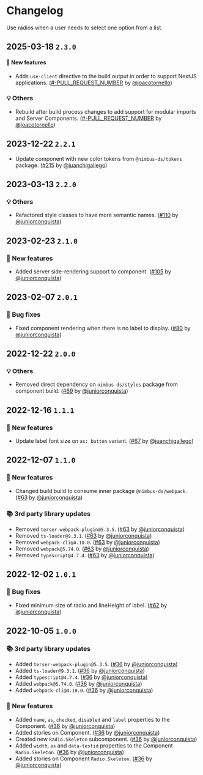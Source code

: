 # Changelog

Use radios when a user needs to select one option from a list.

## 2025-03-18 `2.3.0`

#### 🎉 New features

- Adds `use-client` directive to the build output in order to support NextJS applications. ([#-PULL_REQUEST_NUMBER](https://github.com/TiendaNube/nimbus-design-system/pull/-PULL_REQUEST_NUMBER) by [@joacotornello](https://github.com/joacotornello))

### 💡 Others

- Rebuild after build process changes to add support for modular imports and Server Components. ([#-PULL_REQUEST_NUMBER](https://github.com/TiendaNube/nimbus-design-system/pull/-PULL_REQUEST_NUMBER) by [@joacotornello](https://github.com/joacotornello))

## 2023-12-22 `2.2.1`

- Update component with new color tokens from `@nimbus-ds/tokens` package. ([#215](https://github.com/TiendaNube/nimbus-design-system/pull/215) by [@juanchigallego](https://github.com/juanchigallego))

## 2023-03-13 `2.2.0`

### 💡 Others

- Refactored style classes to have more semantic names. ([#110](https://github.com/TiendaNube/nimbus-design-system/pull/110) by [@juniorconquista](https://github.com/juniorconquista))

## 2023-02-23 `2.1.0`

### 🎉 New features

- Added server side-rendering support to component. ([#105](https://github.com/TiendaNube/nimbus-design-system/pull/105) by [@juniorconquista](https://github.com/juniorconquista))

## 2023-02-07 `2.0.1`

### 🐛 Bug fixes

- Fixed component rendering when there is no label to display. ([#80](https://github.com/TiendaNube/nimbus-design-system/pull/80) by [@juniorconquista](https://github.com/juniorconquista))

## 2022-12-22 `2.0.0`

### 💡 Others

- Removed direct dependency on `nimbus-ds/styles` package from component build. ([#69](https://github.com/TiendaNube/nimbus-design-system/pull/69) by [@juniorconquista](https://github.com/juniorconquista))

## 2022-12-16 `1.1.1`

### 🎉 New features

- Update label font size on `as: button` variant. ([#67](https://github.com/TiendaNube/nimbus-design-system/pull/67) by [@juanchigallego](https://github.com/juanchigallego))

## 2022-12-07 `1.1.0`

### 🎉 New features

- Changed build build to consume inner package `@nimbus-ds/webpack`. ([#63](https://github.com/TiendaNube/nimbus-design-system/pull/63) by [@juniorconquista](https://github.com/juniorconquista))

### 📚 3rd party library updates

- Removed `terser-webpack-plugin@5.3.5`. ([#63](https://github.com/TiendaNube/nimbus-design-system/pull/63) by [@juniorconquista](https://github.com/juniorconquista))
- Removed `ts-loader@9.3.1`. ([#63](https://github.com/TiendaNube/nimbus-design-system/pull/63) by [@juniorconquista](https://github.com/juniorconquista))
- Removed `webpack-cli@4.10.0`. ([#63](https://github.com/TiendaNube/nimbus-design-system/pull/63) by [@juniorconquista](https://github.com/juniorconquista))
- Removed `webpack@5.74.0`. ([#63](https://github.com/TiendaNube/nimbus-design-system/pull/63) by [@juniorconquista](https://github.com/juniorconquista))
- Removed `typescript@4.7.4`. ([#63](https://github.com/TiendaNube/nimbus-design-system/pull/63) by [@juniorconquista](https://github.com/juniorconquista))

## 2022-12-02 `1.0.1`

### 🐛 Bug fixes

- Fixed minimum size of radio and lineHeight of label. ([#62](https://github.com/TiendaNube/nimbus-design-system/pull/62) by [@juniorconquista](https://github.com/juniorconquista))

## 2022-10-05 `1.0.0`

### 📚 3rd party library updates

- Added `terser-webpack-plugin@5.3.5`. ([#36](https://github.com/TiendaNube/nimbus-design-system/pull/36) by [@juniorconquista](https://github.com/juniorconquista))
- Added `ts-loader@9.3.1`. ([#36](https://github.com/TiendaNube/nimbus-design-system/pull/36) by [@juniorconquista](https://github.com/juniorconquista))
- Added `typescript@4.7.4`. ([#36](https://github.com/TiendaNube/nimbus-design-system/pull/36) by [@juniorconquista](https://github.com/juniorconquista))
- Added `webpack@5.74.0`. ([#36](https://github.com/TiendaNube/nimbus-design-system/pull/36) by [@juniorconquista](https://github.com/juniorconquista))
- Added `webpack-cli@4.10.0`. ([#36](https://github.com/TiendaNube/nimbus-design-system/pull/36) by [@juniorconquista](https://github.com/juniorconquista))

### 🎉 New features

- Added `name`, `as`, `checked`, `disabled` and `label` properties to the Component. ([#36](https://github.com/TiendaNube/nimbus-design-system/pull/36) by [@juniorconquista](https://github.com/juniorconquista))
- Added stories on Component. ([#36](https://github.com/TiendaNube/nimbus-design-system/pull/36) by [@juniorconquista](https://github.com/juniorconquista))
- Created new `Radio.Skeleton` subcomponent. ([#36](https://github.com/TiendaNube/nimbus-design-system/pull/36) by [@juniorconquista](https://github.com/juniorconquista))
- Added `width`, `as` and `data-testid` properties to the Component `Radio.Skeleton`. ([#36](https://github.com/TiendaNube/nimbus-design-system/pull/36) by [@juniorconquista](https://github.com/juniorconquista))
- Added stories on Component `Radio.Skeleton`. ([#36](https://github.com/TiendaNube/nimbus-design-system/pull/36) by [@juniorconquista](https://github.com/juniorconquista))
